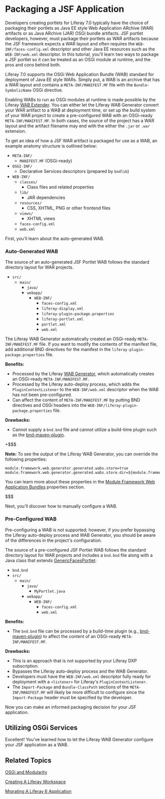 # Packaging a JSF Application [](id=packaging-a-jsf-application)

Developers creating portlets for Liferay 7.0 typically have the choice of
packaging their portlets as Java EE style Web Application ARchive (WAR)
artifacts or as Java ARchive (JAR) OSGi bundle artifacts. JSF portlet
developers, however, must package their portlets as WAR artifacts because the
JSF framework expects a WAR layout and often requires the
`WEB-INF/faces-config.xml` descriptor and other Java EE resources such as the
`WEB-INF/web.xml` descriptor. In this tutorial, you'll learn two ways to package
a JSF portlet so it can be treated as an OSGi module at runtime, and the pros
and cons behind both.

Liferay 7.0 supports the OSGi Web Application Bundle (WAB) standard for
deployment of Java EE style WARs. Simply put, a WAB is an archive that has a WAR
layout and contains a `META-INF/MANIFEST.MF` file with the `Bundle-SymbolicName`
OSGi directive.

Enabling WABs to run as OSGi modules at runtime is made possible by the Liferay
[WAB Extender](https://github.com/liferay/liferay-portal/tree/master/modules/apps/foundation/portal-osgi-web/portal-osgi-web-wab-extender).
You can either let the Liferay WAB Generator convert your WAR artifact to a WAB
at deployment time, or set up the build system of your WAR project to create a
pre-configured WAB with an OSGi-ready `META-INF/MANIFEST.MF`. In both cases, the
source of the project has a WAR layout and the artifact filename may end with
the either the `.jar` or `.war` extension.

To get an idea of how a JSF WAR artifact is packaged for use as a WAB, an
example anatomy structure is outlined below:

<!-- Should I include the `liferay-display.xml`,
`liferay-plugin-package.properties`, `liferay-portlet.xml` and, `portlet.xml
files into this anatomy structure? -->

- `META-INF/`
    - `MANIFEST.MF` (OSGi-ready)
- `OSGI-INF/`
    - Declarative Services descriptors (prepared by `bndlib`)
- `WEB-INF/`
    - `classes/`
        - Class files and related properties
    - `lib/`
        - JAR dependencies
    - `resources/`
        - CSS, XHTML, PNG or other frontend files
    - `views/`
        - XHTML views
    - `faces-config.xml`
    - `web.xml`

First, you'll learn about the auto-generated WAB.

### Auto-Generated WAB [](id=auto-generated-wab)

The source of an auto-generated JSF Portlet WAB follows the standard
directory layout for WAR projects.

- `src/`
    - `main/`
        - `java/`
        - `webapp/`
            - `WEB-INF/`
                - `faces-config.xml`
                - `liferay-display.xml`
                - `liferay-plugin-package.properties`
                - `liferay-portlet.xml`
                - `portlet.xml`
                - `web.xml`

The Liferay WAB Generator automatically created an OSGi-ready
`META-INF/MANIFEST.MF` file. If you want to modify the contents of the manifest
file, add additional BND directives for the manifest in the
`liferay-plugin-package.properties` file.


<!--For use of Declarative Services in
your JSF portlet, a Java class that extends
[GenericFacesPortlet](http://myfaces.apache.org/portlet-bridge/2.0/api/apidocs/javax/portlet/faces/GenericFacesPortlet.html)
must be included and annotated with `@Component` on the class and `@Reference`
on a method to inject a service. You'll notice from the directory layout above
that the `liferay-display.xml`, `liferay-portlet.xml`, `portlet.xml` are no
longer needed, as they were in previous versions of Liferay, if annotating a
class that extends `GenericFacesPortlet` with `@Component`. -->

**Benefits:**

- Processed by the Liferay
  [WAB Generator](https://github.com/liferay/liferay-portal/tree/master/modules/apps/foundation/portal-osgi-web/portal-osgi-web-wab-generator),
  which automatically creates an OSGi-ready `META-INF/MANIFEST.MF`.
- Processed by the Liferay auto-deploy process, which adds the
  `PluginContextListener` to the `WEB-INF/web.xml` descriptor when the WAB has
  not been pre-configured.
- Can affect the content of `META-INF/MANIFEST.MF` by putting BND directives and
  OSGi headers into the `WEB-INF/liferay-plugin-package.properties` file.

**Drawbacks:**

- Cannot supply a `bnd.bnd` file and cannot utilize a build-time plugin such as
  the
  [bnd-maven-plugin](http://njbartlett.name/2015/03/27/announcing-bnd-maven-plugin.html).

+$$$

**Note:** To see the output of the Liferay WAB Generator, you can override the
following properties:

    module.framework.web.generator.generated.wabs.store=true
    module.framework.web.generator.generated.wabs.store.dir=${module.framework.base.dir}/wabs

You can learn more about these properties in the
[Module Framework Web Application Bundles](https://docs.liferay.com/portal/7.0/propertiesdoc/portal.properties.html#Module%20Framework%20Web%20Application%20Bundles)
properties section.

$$$

Next, you'll discover how to manually configure a WAB.

### Pre-Configured WAB [](id=pre-configured-wab)

Pre-configuring a WAB is not supported; however, if you prefer bypassing the
Liferay auto-deploy process and WAB Generator, you should be aware of the
differences in the project's configuration.

The source of a pre-configured JSF Portlet WAB follows the standard directory
layout for WAR projects and includes a `bnd.bnd` file along with a Java class
that extends
[GenericFacesPortlet](http://myfaces.apache.org/portlet-bridge/2.0/api/apidocs/javax/portlet/faces/GenericFacesPortlet.html):

- `bnd.bnd`
- `src/`
    - `main/`
        - `java/`
            - `MyPortlet.java`
        - `webapp/`
            - `WEB-INF/`
                - `faces-config.xml`
                - `web.xml`

**Benefits:**

- The `bnd.bnd` file can be processed by a build-time plugin (e.g.,
  [bnd-maven-plugin](http://njbartlett.name/2015/03/27/announcing-bnd-maven-plugin.html))
  to affect the content of an OSGi-ready `META-INF/MANIFEST.MF`.

**Drawbacks:**

- This is an approach that is not supported by your Liferay DXP subscription.
- Bypasses the Liferay auto-deploy process and the WAB Generator.
- Developers must have the `WEB-INF/web.xml` descriptor fully ready for
  deployment with a `<listener>` for Liferay's `PluginContextListener`.
- The `Import-Package` and `Bundle-ClassPath` sections of the
  `META-INF/MANIFEST.MF` will likely be more difficult to configure since the
  `Import-Package` header must be specified by the developer.

Now you can make an informed packaging decision for your JSF application.

## Utilizing OSGi Services [](id=utilizing-osgi-services)

<!--Both packaging approaches can use custom-built OSGi services, since both result
in the deployment of a WAB (a true OSGi module). Also, both approaches can be
used to take advantage of OSGi Declarative Services via the `@Reference`
annotation:

	private UserLocalService userLocalService;

	@Reference(service = UserLocalService.class)
	protected void setUserLocalService(UserLocalService userLocalService) {

		logger.debug("setUserLocalService: " + userLocalService.getOSGiServiceIdentifier());
		this.userLocalService = userLocalService;

	}

A JSF-friendly lookup of an OSGi service can be done by using the JSF Expression
Language (EL):

    @ManagedProperty(value = "#{userService}")
    private UserService userService;

    public void setUserService(UserService userService) {
        this.userService = userService;
    }

Or you could more directly use the `facesContext` with the Liferay Faces Bridge
as follows:

    UserLocalService userLocalService = (UserLocalService) facesContext.getExternalContext().getApplicationMap().get("userLocalService");

This approach will only work if the class that extends `GenericFacesPortlet`
(annotated with `@Component`) saves the reference to the injected service as a
`PortletContext` attribute. See the
[PrimeFacesUsersPortlet](https://github.com/liferay/liferay-faces-portal/blob/master/demo/primefaces-users-portlet/src/main/java/com/liferay/faces/demos/portlet/PrimeFacesUsersPortlet.java)
class for an example. Using the `@Reference` annotation, however, allows the
portlet to enjoy the full OSGi lifecycle, so that the portlet will not be
available for use if the required service is not available.

Lastly, you can still call the traditional Liferay static utility methods (e.g.,
`UserServiceUtil.get*`) in order to call Liferay services in your WABs. Calling
Liferay's static utility methods, however, also means that you won't enjoy the
full OSGi lifecycle.

Once you've packaged your JSF WAB and are ready to deploy, simply copy and paste
your `.war` file to your Liferay instance's `/deploy` folder.

+$$$

**Note:** You can alternatively copy your `.war` file to your Liferay instance's
`/osgi/war` folder. When a `.war` file is copied to the `/deploy` folder,
Liferay copies the WAR artifacts directly to the `/osgi/war`, so you can skip
this system step by copying the `.war` directly to its final destination.

$$$
-->
Excellent! You've learned how to let the Liferay WAB Generator configure your
JSF application as a WAB.

## Related Topics [](id=related-topics)

[OSGi and Modularity](/develop/tutorials/-/knowledge_base/7-0/osgi-and-modularity)

[Creating A Liferay Workspace](/develop/tutorials/-/knowledge_base/7-0/creating-a-liferay-workspace)

[Migrating A Liferay 6 Application](/develop/tutorials/-/knowledge_base/7-0/migrating-a-liferay-6-application)
